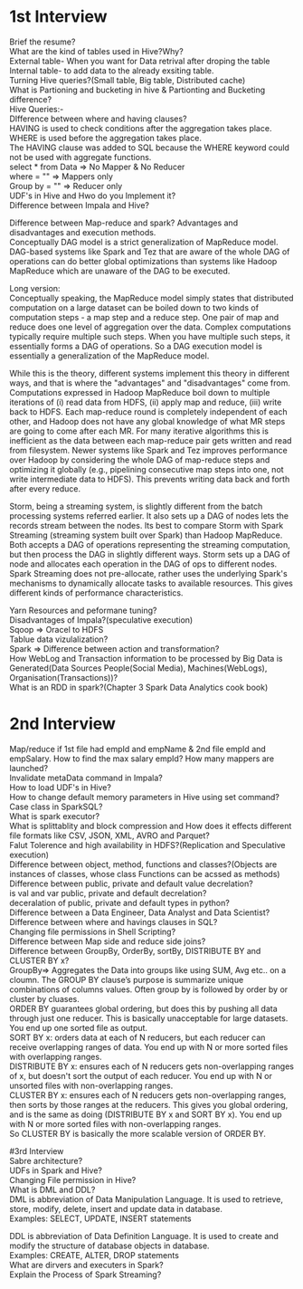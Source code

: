 # 1st Interview
Brief the resume?<br />
What are the kind of tables used in Hive?Why?<br />
External table- When you want for Data retrival after droping the table<br />
Internal table- to add data to the already exsiting table.<br />
Turning Hive queries?(Small table, Big table, Distributed cache)<br />
What is Partioning and bucketing in hive & Partionting and Bucketing difference?<br />
Hive Queries:-<br />
DIfference between where and having clauses?  
HAVING is used to check conditions after the aggregation takes place.  
WHERE is used before the aggregation takes place.  
The HAVING clause was added to SQL because the WHERE keyword could not be used with aggregate functions.  
select * from Data => No Mapper & No Reducer<br />
where = "" => Mappers only<br />
Group by = "" => Reducer only<br />
UDF's in Hive and Hwo do you Implement it?<br />
Difference between Impala and Hive?<br />
  
  
Difference between Map-reduce and spark? Advantages and disadvantages and execution methods.  
Conceptually DAG model is a strict generalization of MapReduce model. DAG-based systems like Spark and Tez that are aware of the whole DAG of operations can do better global optimizations than systems like Hadoop MapReduce which are unaware of the DAG to be executed.  
  
Long version:   
Conceptually speaking, the MapReduce model simply states that distributed computation on a large dataset can be boiled down to two kinds of  computation steps - a map step and a reduce step. One pair of map and reduce does one level of aggregation over the data. Complex computations typically require multiple such steps. When you have multiple such steps, it essentially forms a DAG of operations. So a DAG execution model is essentially a generalization of the MapReduce model.  
  
While this is the theory, different systems implement this theory in different ways, and that is where the "advantages" and "disadvantages" come from. Computations expressed in Hadoop MapReduce boil down to multiple iterations of (i) read data from HDFS, (ii) apply map and reduce, (iii) write back to HDFS. Each map-reduce round is completely independent of each other, and Hadoop does not have any global knowledge of what MR steps are going to come after each MR. For many iterative algorithms this is inefficient as the data between each map-reduce pair gets written and read from filesystem. Newer systems like Spark and Tez improves performance over Hadoop by considering the whole DAG of map-reduce steps and optimizing it globally (e.g., pipelining consecutive map steps into one, not write intermediate data to HDFS). This prevents writing data back and forth after every reduce.   
  
Storm, being a streaming system, is slightly different from the batch processing systems referred earlier. It also sets up a DAG of nodes lets the records stream between the nodes. Its best to compare Storm with Spark Streaming (streaming system built over Spark) than Hadoop MapReduce. Both accepts a DAG of operations representing the streaming computation, but then process the DAG in slightly different ways. Storm sets up a DAG of node and allocates each operation in the DAG of ops to different nodes. Spark Streaming does not pre-allocate, rather uses the underlying Spark's mechanisms to dynamically allocate tasks to available resources. This gives different kinds of performance characteristics.  
  
Yarn Resources and peformane tuning?<br />
Disadvantages of Impala?(speculative execution)<br />
Sqoop => Oracel to HDFS<br />
Tablue data vizulalization?<br />
Spark => Difference between action and transformation?<br />
How WebLog and Transaction information to be processed by Big Data is Generated(Data Sources People(Social Media), Machines(WebLogs), Organisation(Transactions))?  
What is an RDD in spark?(Chapter 3 Spark Data Analytics cook book)  

# 2nd Interview
Map/reduce if 1st file had empId and empName & 2nd file empId and empSalary. How to find the max salary empId? How many mappers are launched?<br />
Invalidate metaData command in Impala?<br />
How to load UDF's in Hive?<br />
How to change default memory parameters in Hive using set command?<br />
Case class in SparkSQL?<br />
What is spark executor?<br />
What is splittablity and block compression and How does it effects different file formats like CSV, JSON, XML, AVRO and Parquet?  
Falut Tolerence and high availability in HDFS?(Replication and Speculative execution)  
Difference between object, method, functions and classes?(Objects are instances of classes, whose class Functions can be acssed as methods)  
Difference between public, private and default value decrelation?  
is val and var public, private and default decrelation?  
deceralation of public, private and default types in python?  
Difference between a Data Engineer, Data Analyst and Data Scientist?  
Difference between where and havings clauses in SQL?  
Changing file permissions in Shell Scripting?  
Difference between Map side and reduce side joins?  
Difference between GroupBy, OrderBy, sortBy, DISTRIBUTE BY and CLUSTER BY x?  
GroupBy=> Aggregates the Data into groups like using SUM, Avg etc.. on a cloumn. The GROUP BY clause’s purpose is summarize unique combinations of columns values. Often group by is followed by order by or cluster by cluases.  
ORDER BY guarantees global ordering, but does this by pushing all data through just one reducer. This is basically unacceptable for large datasets. You end up one sorted file as output.  
SORT BY x: orders data at each of N reducers, but each reducer can receive overlapping ranges of data. You end up with N or more sorted files with overlapping ranges.  
DISTRIBUTE BY x: ensures each of N reducers gets non-overlapping ranges of x, but doesn't sort the output of each reducer. You end up with N or unsorted files with non-overlapping ranges.  
CLUSTER BY x: ensures each of N reducers gets non-overlapping ranges, then sorts by those ranges at the reducers. This gives you global ordering, and is the same as doing (DISTRIBUTE BY x and SORT BY x). You end up with N or more sorted files with non-overlapping ranges.  
So CLUSTER BY is basically the more scalable version of ORDER BY.  

#3rd Interview  
Sabre architecture?  
UDFs in Spark and Hive?  
Changing File permission in Hive?  
What is DML and DDL?  
DML is abbreviation of Data Manipulation Language. It is used to retrieve, store, modify, delete, insert and update data in database.  
Examples: SELECT, UPDATE, INSERT statements  

DDL is abbreviation of Data Definition Language. It is used to create and modify the structure of database objects in database.  
Examples: CREATE, ALTER, DROP statements  
What are dirvers and executers in Spark?  
Explain the Process of Spark Streaming?  
